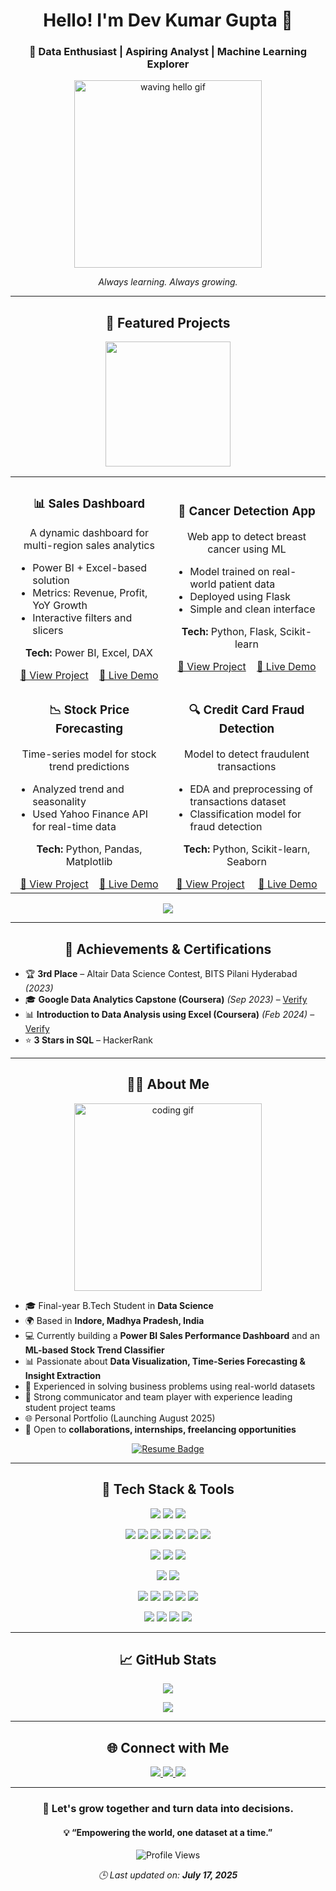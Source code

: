 <h1 align="center">Hello! I'm Dev Kumar Gupta 👋 </h1>
<h3 align="center">🚀 Data Enthusiast | Aspiring Analyst | Machine Learning Explorer </h3>

<p align="center">
  <img src="https://media.giphy.com/media/L8K62iTDkzGX6/giphy.gif" width="300" alt="waving hello gif"/>
</p>

<p align="center"><em>Always learning. Always growing.</em></p>

---

<h2 align="center">🌟 Featured Projects</h2>

<p align="center">
  <img src="https://media.giphy.com/media/26AHONQ79FdWZhAI0/giphy.gif" width="200" />
</p>

<table align="center" width="100%">
  <tr>
    <td width="50%" align="center">
      <h3>📊 Sales Dashboard</h3>
      <p>A dynamic dashboard for multi-region sales analytics</p>
      <ul align="left">
        <li>Power BI + Excel-based solution</li>
        <li>Metrics: Revenue, Profit, YoY Growth</li>
        <li>Interactive filters and slicers</li>
      </ul>
      <p><strong>Tech:</strong> Power BI, Excel, DAX</p>
      <a href="https://github.com/DevGupta0112/Sales-Dashboard" target="_blank">🔗 View Project</a>&nbsp;&nbsp;&nbsp;
      <a href="https://project-demo-link.com" target="_blank">🚀 Live Demo</a>
    </td>
    <td width="50%" align="center">
      <h3>🧠 Cancer Detection App</h3>
      <p>Web app to detect breast cancer using ML</p>
      <ul align="left">
        <li>Model trained on real-world patient data</li>
        <li>Deployed using Flask</li>
        <li>Simple and clean interface</li>
      </ul>
      <p><strong>Tech:</strong> Python, Flask, Scikit-learn</p>
      <a href="https://github.com/DevGupta0112/Breast-Cancer-Detection" target="_blank">🔗 View Project</a>&nbsp;&nbsp;&nbsp;
      <a href="https://project-demo-link.com" target="_blank">🚀 Live Demo</a>
    </td>
  </tr>
  <tr>
    <td width="50%" align="center">
      <h3>📉 Stock Price Forecasting</h3>
      <p>Time-series model for stock trend predictions</p>
      <ul align="left">
        <li>Analyzed trend and seasonality</li>
        <li>Used Yahoo Finance API for real-time data</li>
      </ul>
      <p><strong>Tech:</strong> Python, Pandas, Matplotlib</p>
      <a href="https://github.com/DevGupta0112/Stock-Predictor" target="_blank">🔗 View Project</a>&nbsp;&nbsp;&nbsp;
      <a href="https://project-demo-link.com" target="_blank">🚀 Live Demo</a>
    </td>
    <td width="50%" align="center">
      <h3>🔍 Credit Card Fraud Detection</h3>
      <p>Model to detect fraudulent transactions</p>
      <ul align="left">
        <li>EDA and preprocessing of transactions dataset</li>
        <li>Classification model for fraud detection</li>
      </ul>
      <p><strong>Tech:</strong> Python, Scikit-learn, Seaborn</p>
      <a href="https://github.com/DevGupta0112/Credit-Card-Fraud-Detection" target="_blank">🔗 View Project</a>&nbsp;&nbsp;&nbsp;&nbsp;
      <a href="https://project-demo-link.com" target="_blank">🚀 Live Demo</a>
    </td>
  </tr>
</table>

<p align="center">
  <a href="https://github.com/DevGupta0112?tab=repositories" target="_blank">
    <img src="https://img.shields.io/badge/Explore%20More%20Projects-🧠-informational?style=for-the-badge" />
  </a>
</p>

---

<h2 align="center">🏅 Achievements & Certifications</h2>


- 🏆 **3rd Place** – Altair Data Science Contest, BITS Pilani Hyderabad *(2023)*  
- 🎓 **Google Data Analytics Capstone (Coursera)** *(Sep 2023)* – [Verify](https://coursera.org/verify/RPF9UXEW8W5X)  
- 📊 **Introduction to Data Analysis using Excel (Coursera)** *(Feb 2024)* – [Verify](https://coursera.org/verify/QAQ4DW7P46U9)  
- ⭐ **3 Stars in SQL** – HackerRank
---

<h2 align="center">👨‍💻 About Me</h2>

<div align="center">
  <img src="https://media.giphy.com/media/f3iwJFOVOwuy7K6FFw/giphy.gif" width="300" alt="coding gif"/>
</div>

- 🎓 Final-year B.Tech Student in **Data Science**
- 🌍 Based in **Indore, Madhya Pradesh, India**
- 💻 Currently building a **Power BI Sales Performance Dashboard** and an **ML-based Stock Trend Classifier**
- 📊 Passionate about **Data Visualization, Time-Series Forecasting & Insight Extraction**
- 🧠 Experienced in solving business problems using real-world datasets
- 🧩 Strong communicator and team player with experience leading student project teams
- 🌐 Personal Portfolio (Launching August 2025)
- 🤝 Open to **collaborations, internships, freelancing opportunities**

<p align="center">
  <a href="https://drive.google.com/drive/folders/19F4jusLRSB_m-QAAD-Yaz2i1lOnGNMQw?usp=sharing" target="_blank">
    <img src="https://img.shields.io/badge/View%20All%20My%20Resumes-Google%20Drive-blue?style=for-the-badge&logo=googledrive&logoColor=white" alt="Resume Badge"/>
  </a>
</p>

---

<h2 align="center">🚀 Tech Stack & Tools</h2>

<p align="center">
  <img src="https://img.shields.io/badge/Python-3776AB?style=for-the-badge&logo=python&logoColor=white" />
  <img src="https://img.shields.io/badge/R-276DC3?style=for-the-badge&logo=r&logoColor=white" />
  <img src="https://img.shields.io/badge/SQL-025E8C?style=for-the-badge&logo=postgresql&logoColor=white" />
</p>

<p align="center">
  <img src="https://img.shields.io/badge/Numpy-013243?style=for-the-badge&logo=numpy&logoColor=white" />
  <img src="https://img.shields.io/badge/Pandas-150458?style=for-the-badge&logo=pandas&logoColor=white" />
  <img src="https://img.shields.io/badge/Matplotlib-11557C?style=for-the-badge&logo=matplotlib&logoColor=white" />
  <img src="https://img.shields.io/badge/Seaborn-4C8CBF?style=for-the-badge&logo=python&logoColor=white" />
  <img src="https://img.shields.io/badge/Scikit--Learn-F7931E?style=for-the-badge&logo=scikit-learn&logoColor=white" />
  <img src="https://img.shields.io/badge/Statsmodels-3C3C3C?style=for-the-badge&logo=python&logoColor=white" />
  <img src="https://img.shields.io/badge/XGBoost-FF6F00?style=for-the-badge&logo=python&logoColor=white" />
</p>

<p align="center">
  <img src="https://img.shields.io/badge/Power%20BI-F2C811?style=for-the-badge&logo=powerbi&logoColor=black" />
  <img src="https://img.shields.io/badge/Tableau-E97627?style=for-the-badge&logo=tableau&logoColor=white" />
  <img src="https://img.shields.io/badge/Excel-217346?style=for-the-badge&logo=microsoft-excel&logoColor=white" />
</p>

<p align="center">
  <img src="https://img.shields.io/badge/MySQL-005C84?style=for-the-badge&logo=mysql&logoColor=white" />
  <img src="https://img.shields.io/badge/PostgreSQL-4169E1?style=for-the-badge&logo=postgresql&logoColor=white" />
</p>

<p align="center">
  <img src="https://img.shields.io/badge/Azure-0078D4?style=for-the-badge&logo=microsoft-azure&logoColor=white" />
  <img src="https://img.shields.io/badge/AWS-232F3E?style=for-the-badge&logo=amazon-aws&logoColor=white" />
  <img src="https://img.shields.io/badge/Docker-2496ED?style=for-the-badge&logo=docker&logoColor=white" />
  <img src="https://img.shields.io/badge/Git-F05032?style=for-the-badge&logo=git&logoColor=white" />
  <img src="https://img.shields.io/badge/GitHub-181717?style=for-the-badge&logo=github&logoColor=white" />
</p>

<p align="center">
  <img src="https://img.shields.io/badge/Flask-000000?style=for-the-badge&logo=flask&logoColor=white" />
  <img src="https://img.shields.io/badge/Jupyter-F37626?style=for-the-badge&logo=jupyter&logoColor=white" />
  <img src="https://img.shields.io/badge/VSCode-007ACC?style=for-the-badge&logo=visual-studio-code&logoColor=white" />
  <img src="https://img.shields.io/badge/Google%20Colab-F9AB00?style=for-the-badge&logo=googlecolab&logoColor=white" />
</p>


---

<h2 align="center">📈 GitHub Stats</h2>

<p align="center">
  <img src="https://github-readme-stats.vercel.app/api?username=DevGupta0112&show_icons=true&theme=tokyonight&hide_border=true" />
</p>
<p align="center">
  <img src="https://github-readme-stats.vercel.app/api/top-langs/?username=DevGupta0112&layout=compact&theme=tokyonight&hide_border=true" />
</p>

---

<h2 align="center">🌐 Connect with Me </h2>

<p align="center">
  <a href="https://www.linkedin.com/in/dev-kumar-gupta-1358a0250/" target="_blank">
    <img src="https://img.shields.io/badge/LinkedIn-blue?style=for-the-badge&logo=linkedin&logoColor=white" />
  </a>
  <a href="mailto:devg7898@gmail.com" target="_blank">
    <img src="https://img.shields.io/badge/Gmail-D14836?style=for-the-badge&logo=gmail&logoColor=white" />
  </a>
  <a href="https://github.com/DevGupta0112" target="_blank">
    <img src="https://img.shields.io/badge/GitHub-181717?style=for-the-badge&logo=github&logoColor=white" />
  </a>
</p>

---

<h3 align="center">🌱 Let's grow together and turn data into decisions.</h3>
<h4 align="center">💡 “Empowering the world, one dataset at a time.”</h4>

<p align="center">
  <img src="https://komarev.com/ghpvc/?username=DevGupta0112&style=flat-square&color=blue" alt="Profile Views"/>
</p>

<p align="center">
  <em>🕒 Last updated on: <strong>July 17, 2025</strong></em>
</p>
